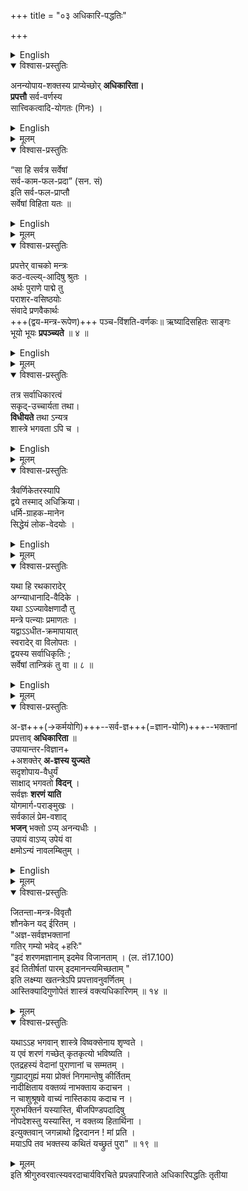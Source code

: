 +++
title = "०३ अधिकारि-पद्धतिः"

+++

<details><summary>English</summary>

CHAPTER III. 
ON THE RIGHT OF PRACTICE. 

</details>


<details open><summary>विश्वास-प्रस्तुतिः</summary>

अनन्योपाय-शक्तस्य 
प्राप्येच्छोर् **अधिकारिता।**  
**प्रपत्तौ** सर्व-वर्णस्य  
सात्त्विकत्वादि-योगतः (गिनः) ।  
</details>

<details><summary>English</summary>

The nature of one who is entitled to this Prapatti is stated:- 
1. To men of all castes who are unable to adopt any other means and have desires to fulfil there is a right to Prafatti by being united with the qualities of goodness 
and the like. 

</details>


<details><summary>मूलम्</summary>

अनन्योपायशक्तस्य प्राप्येच्छोरधिकारिता।  
प्रपत्तौ सर्ववर्णस्य सात्त्विकत्वादियोगतः (गिनः) ।  

</details>


<details open><summary>विश्वास-प्रस्तुतिः</summary>

“सा हि सर्वत्र सर्वेषां  
सर्व-काम-फल-प्रदा” (सन. सं)  
इति सर्व-फल-प्राप्तौ  
सर्वेषां विहिता यतः ॥
</details>

<details><summary>English</summary>

2. As prapatti yields the fruits of all desires to all persons in all places, it is prescribed to all persons for the fulfilment of their desires. 
</details>


<details><summary>मूलम्</summary>

“सा हि सर्वत्र सर्वेषां सर्वकामफलप्रदा” (सन. सं)  
इति सर्वफलप्राप्तौ सर्वेषां विहिता यतः ॥
</details>

<details open><summary>विश्वास-प्रस्तुतिः</summary>

प्रपत्तेर् वाचको मन्त्रः  
कठ-वल्ल्य्-आदिषु श्रुतः ।  
अर्थः पुराणे पाद्मे तु  
पराशर-वसिष्ठयोः  
संवादे प्रणवैकार्थः  
+++(द्वय-मन्त्र-रूपेण)+++ पञ्च-विंशति-वर्णकः॥
ऋष्यादिसहितः साङ्गः  
भूयो भूयः **प्रपञ्च्यते** ॥ ४ ॥  
</details>

<details><summary>English</summary>

3-4. The mantra which is declaratory of Prapatti is heard in Kathavalli and other texts. And in Padmapurana [[95]] in the discourse between Parasara and Vasishtha, it is detailed with all its angas over and again, with the name of the sage (Rishi) (its seer), its metre &c., as being composed 
of twenty-five letters and of the same import as Pranava. 

</details>



<details><summary>मूलम्</summary>

प्रपत्तेर्वाचको मन्त्रः कठवल्ल्यादिषु श्रुतः ।  
अर्थ पुराणे पाद्मे तु पराशरवसिष्ठयोः  
संवादे प्रणवैकार्थः पञ्चविंशतिवर्णकः॥  
ऋष्यादिसहितः साङ्गः भूयोभूयः प्रपञ्च्यते ॥ ४ ॥  
</details>

<details open><summary>विश्वास-प्रस्तुतिः</summary>

तत्र सर्वाधिकारत्वं  
सकृद्-उच्चार्यता तथा।  
**विधीयते** तथा ऽन्यत्र  
शास्त्रे भगवता ऽपि च ।  
</details>

<details><summary>English</summary>

5. Therein is prescribed the right of all to it and the pronouncing of it only once. So also elsewhere in the Pancharatra Sastra it is ordained by Bhagavan Vishnu. 
</details>


<details><summary>मूलम्</summary>

तत्र सर्वाधिकारत्वं सकृदुच्चार्यता तथा।  
विधीयते तथाऽन्यत्र शास्त्रे भगवताऽपि च ।  

</details>

<details open><summary>विश्वास-प्रस्तुतिः</summary>

त्रैवर्णिकेतरस्यापि  
द्वये तस्माद् अधिक्रिया।  
धर्मि-ग्राहक-मानेन  
सिद्धेयं लोक-वेदयोः ।  
</details>

<details><summary>English</summary>

6. Even to those that are other than the three castes there is. therefore, right to the mantra, dvaya, and it is valid according to the lower sciences of the world and the higher Vedas (by treating as accoording to the subject of special law mentioned therein) and on the authority of taking those that follow a practice (to indicate the practice). 
</details>



<details><summary>मूलम्</summary>

त्रैवर्णिकेतरस्यापि द्वये तस्मादधिक्रिया।  
धर्मिग्राहकमानेन सिद्धेयं लोकवेदयोः ।  
</details>


<details open><summary>विश्वास-प्रस्तुतिः</summary>

यथा हि रथकारादेर्  
अग्न्याधानादि-वैदिके ।  
यथा ऽऽज्यावेक्षणादौ तु  
मन्त्रे पत्न्याः प्रमाणतः ।  
यद्वाऽऽधीत-क्रमापायात्  
स्वरादेर् वा विलोपतः ।  
द्वयस्य सर्वाधिकृतिः ;  
सर्वेषां तान्त्रिकं तु वा ॥ ८ ॥
</details>

<details><summary>English</summary>

For example, from the authority of the right of carpenters and others to conscerating the fire (agnyādhāna) and such other vedic rituals and of the wife of the sacrificer to the mantra in the ceremony of looking at clarified butter (ajvāvekshana) and others of the kind. 
Or on account of the danger arising to the proper order of chanting, or on account of the defects of pronunciation &c. the right of all others than the three castes, to dvaya, may be taken as Tantric, or to all alike Tantric. 

</details>


<details><summary>मूलम्</summary>

यथा हि रथकारादेः अग्न्याधानादिवैदिके ।  
यथाऽऽज्यावेक्षणादौ तु मन्त्रे पत्न्याः प्रमाणतः ।  
यद्वाऽऽधीतक्रमापायात् स्वरादेर्वा विलोपतः ।  
द्वयस्य सर्वाधिकृतिः ; सर्वेषां तान्त्रिकं तु वा ॥ ८ ॥
</details>

<details open><summary>विश्वास-प्रस्तुतिः</summary>

अ-ज्ञ+++(→कर्मयोगि)+++--सर्व-ज्ञ+++(=ज्ञान-योगि)+++--भक्तानां  
प्रपत्ताव् **अधिकारिता** ॥  
उपायान्तर-विज्ञान+  
+अशक्तेर् **अ-ज्ञस्य युज्यते**  
सदृशोपाय-वैधुर्यं  
साक्षाद् भगवतो **विदन्** ।  
सर्वज्ञः **शरणं याति**  
योगमार्ग-पराङ्मुखः ।  
सर्वकालं प्रेम-वशाद्  
**भजन्** भक्तो ऽप्य् अनन्यधीः ।  
उपायं वाऽप्य् उपेयं वा  
क्षमोऽन्यं नावलम्बितुम् ।  
</details>

<details><summary>English</summary>

9. To the ignorant (Karmayogin), the wise (juanın) and the Bhaktas, there is the right to Prapatti. To the ignorant it is proper on account of their inability to know any other means. 

(Bhakti-yaga: The method of Bhakti or Devotion and love to God as the means of attaining final emancipation and eternal bliss. A search after God beginning, continuing and ending in love. )

10. The wise clearly,knowing the voidness of means like unto God (directly from Him,) turning away from the path of Yoga seek refuge with him. 


[[96]] 
 
11. Also the Bhakta, always meditating on God with intense love and with his mind not directed to any other object, finds it not possible to depend upon any other means or end. 
</details>


<details><summary>मूलम्</summary>

अज्ञसर्वज्ञभक्तानां प्रपत्तावधिकारिता ॥  
उपायान्तरविज्ञानाशक्तेरज्ञस्य युज्यते  
सदृशोपायवैधुर्यं साक्षाद्भगवतो विदन् ।  
सर्वज्ञः शरणं याति योगमार्गपराङ्मुखः ।  
सर्वकालं प्रेमवशात् भजन् भक्तोऽप्यनन्यधीः ।  
उपायं वाऽप्युपेयं वा क्षमोऽन्यं नावलम्बितुम् ।  
</details>


<details open><summary>विश्वास-प्रस्तुतिः</summary>

जितन्ता-मन्त्र-विवृतौ  
शौनकेन यद् ईरितम् ।  
"अज्ञ-सर्वज्ञभक्तानां  
गतिर् गम्यो भवेद् +हरिः"  
"इदं शरणमज्ञानाम् इदमेव विजानताम् । (ल. तं17.100)  
इदं तितीर्षतां पारम् इदमानन्त्यमिच्छताम् "  
इति लक्ष्म्या खतन्त्रेऽपि प्रपत्तावनुवर्णितम् ।  
आस्तिक्यादिगुणोपेतं शास्त्रं वक्त्यधिकारिणम् ॥ १४ ॥
</details>

<details><summary>मूलम्</summary>

जितन्तामन्त्रविवृतौ शौनकेन यदीरितम् ।  
अज्ञसर्वज्ञभक्तानां गतिर्गम्यो भवेद्धरिः"  
"इदं शरणमज्ञानाम् इदमेव विजानताम् । (ल. तं17.100)  
इदं तितीर्षतां पारम् इदमानन्त्यमिच्छताम् "  
इति लक्ष्म्या खतन्त्रेऽपि प्रपत्तावनुवर्णितम् ।  
आस्तिक्यादिगुणोपेतं शास्त्रं वक्त्यधिकारिणम् ॥ १४ ॥
</details>

<details open><summary>विश्वास-प्रस्तुतिः</summary>

यथाऽऽह भगवान् शास्त्रे विष्वक्सेनाय शृण्वते ।  
य एवं शरणं गच्छेत् कृतकृत्यो भविष्यति ।  
एतद्रहस्यं वेदानां पुराणानां च सम्मतम् ।  
गुह्याद्गुह्यं मया प्रोक्तं निगमान्तेषु कीर्तितम्  
नादीक्षिताय वक्तव्यं नाभक्ताय कदाचन ।  
न चाशुश्रूषवे वाच्यं नास्तिकाय कदाच न ।  
गुरुभक्तिर्न यस्यास्ति, बीजपिण्डपदादिषु  
नोपदेशस्तु यस्यास्ति, न वक्तव्य हितार्थिना ।  
इत्युक्तवान् जगन्नाथो द्विरदानन ! मां प्रति ।  
मयाऽपि तव भक्तस्य कथितं यच्छ्रुतं पुरा" ॥ १९ ॥
</details>

<details><summary>मूलम्</summary>

यथाऽऽह भगवान् शास्त्रे विष्वक्सेनाय शृण्वते ।  
य एवं शरणं गच्छेत् कृतकृत्यो भविष्यति ।  
एतद्रहस्यं वेदानां पुराणानां च सम्मतम् ।  
गुह्याद्गुह्यं मया प्रोक्तं निगमान्तेषु कीर्तितम्  
नादीक्षिताय वक्तव्यं नाभक्ताय कदाचन ।  
न चाशुश्रूषवे वाच्यं नास्तिकाय कदाच न ।  
गुरुभक्तिर्न यस्यास्ति, बीजपिण्डपदादिषु  
नोपदेशस्तु यस्यास्ति, न वक्तव्य हितार्थिना ।  
इत्युक्तवान् जगन्नाथो द्विरदानन ! मां प्रति ।  
मयाऽपि तव भक्तस्य कथितं यच्छ्रुतं पुरा" ॥ १९ ॥
</details>
इति श्रीगुरुवरवात्स्यवरदाचार्यविरचिते  
प्रपन्नपारिजाते अधिकारिपद्धतिः तृतीया  